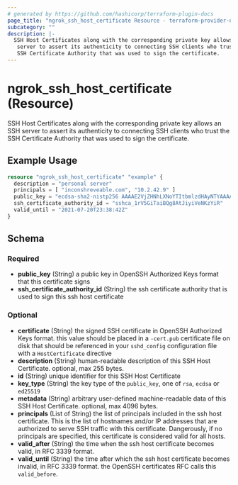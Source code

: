 ```yaml
---
# generated by https://github.com/hashicorp/terraform-plugin-docs
page_title: "ngrok_ssh_host_certificate Resource - terraform-provider-ngrok"
subcategory: ""
description: |-
  SSH Host Certificates along with the corresponding private key allows an SSH
   server to assert its authenticity to connecting SSH clients who trust the
   SSH Certificate Authority that was used to sign the certificate.
---
```


# ngrok_ssh_host_certificate (Resource)

SSH Host Certificates along with the corresponding private key allows an SSH
 server to assert its authenticity to connecting SSH clients who trust the
 SSH Certificate Authority that was used to sign the certificate.

## Example Usage

```terraform
resource "ngrok_ssh_host_certificate" "example" {
  description = "personal server"
  principals = [ "inconshreveable.com", "10.2.42.9" ]
  public_key = "ecdsa-sha2-nistp256 AAAAE2VjZHNhLXNoYTItbmlzdHAyNTYAAAAIbmlzdHAyNTYAAABBBI3oSgxrOEJ+tIJ/n6VYtxQIFvynqlOHpfOAJ4x4OfmMYDkbf8dr6RAuUSf+ZC2HMCujta7EjZ9t+6v08Ue+Cgk= inconshreveable.com"
  ssh_certificate_authority_id = "sshca_1rV5GiTaiBQg8AtJiyiVeNKzYiR"
  valid_until = "2021-07-20T23:38:42Z"
}
```

<!-- schema generated by tfplugindocs -->
## Schema

### Required

- **public_key** (String) a public key in OpenSSH Authorized Keys format that this certificate signs
- **ssh_certificate_authority_id** (String) the ssh certificate authority that is used to sign this ssh host certificate

### Optional

- **certificate** (String) the signed SSH certificate in OpenSSH Authorized Keys format. this value should be placed in a `-cert.pub` certificate file on disk that should be referenced in your `sshd_config` configuration file with a `HostCertificate` directive
- **description** (String) human-readable description of this SSH Host Certificate. optional, max 255 bytes.
- **id** (String) unique identifier for this SSH Host Certificate
- **key_type** (String) the key type of the `public_key`, one of `rsa`, `ecdsa` or `ed25519`
- **metadata** (String) arbitrary user-defined machine-readable data of this SSH Host Certificate. optional, max 4096 bytes.
- **principals** (List of String) the list of principals included in the ssh host certificate. This is the list of hostnames and/or IP addresses that are authorized to serve SSH traffic with this certificate. Dangerously, if no principals are specified, this certificate is considered valid for all hosts.
- **valid_after** (String) the time when the ssh host certificate becomes valid, in RFC 3339 format.
- **valid_until** (String) the time after which the ssh host certificate becomes invalid, in RFC 3339 format. the OpenSSH certificates RFC calls this `valid_before`.


